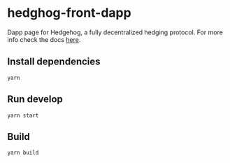 # hedghog-front-dapp
Dapp page for Hedgehog, a fully decentralized hedging protocol. For more info check the docs [here](https://docs.hedgehog.financial).

## Install dependencies
`yarn`

## Run develop
`yarn start`

## Build
`yarn build`

